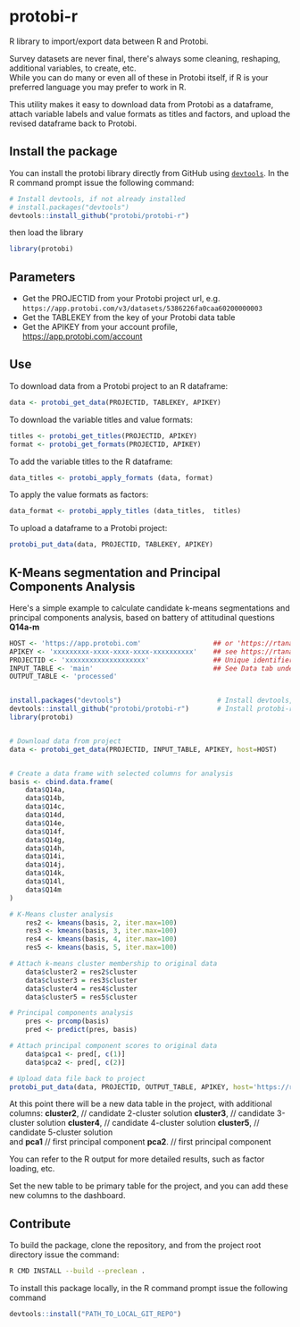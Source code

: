 # protobi-r
R library to import/export data between R and Protobi.

Survey datasets are never final, there's always some cleaning, reshaping, 
additional variables, to create, etc.  
While you can do many or even all of these in Protobi itself, 
if R is your preferred language  you may prefer to work in R.

This utility makes it easy to download data from Protobi as a dataframe,
attach variable labels and value formats as titles and factors, 
and upload the revised dataframe back to Protobi.


## Install the package

You can install the protobi library directly from GitHub using [`devtools`](https://github.com/r-lib/devtools).
In the R command prompt issue the following command:
```R
# Install devtools, if not already installed
# install.packages("devtools")
devtools::install_github("protobi/protobi-r")
```

then load the library
```R
library(protobi)
```

## Parameters

* Get the PROJECTID from your Protobi project url, e.g. `https://app.protobi.com/v3/datasets/5386226fa0caa60200000003`
* Get the TABLEKEY from the key of your Protobi data table
* Get the APIKEY from your account profile, https://app.protobi.com/account



## Use
To download data from a Protobi project to an R dataframe:
```R
data <- protobi_get_data(PROJECTID, TABLEKEY, APIKEY)
```

To download the variable titles and value formats:
```R
titles <- protobi_get_titles(PROJECTID, APIKEY)
format <- protobi_get_formats(PROJECTID, APIKEY)
```

To add the variable titles to the R dataframe:
```R
data_titles <- protobi_apply_formats (data, format)
```

To apply the value formats as factors:
```R
data_format <- protobi_apply_titles (data_titles,  titles)
```

To upload a dataframe to a Protobi project:
```R
protobi_put_data(data, PROJECTID, TABLEKEY, APIKEY)
```

## K-Means segmentation and Principal Components Analysis

Here's a simple example to calculate candidate k-means segmentations and principal components analysis,
based on battery of attitudinal questions **Q14a-m**
```R
HOST <- 'https://app.protobi.com'                  ## or 'https://rtanalytics.sermo.com'
APIKEY <- 'xxxxxxxxx-xxxx-xxxx-xxxx-xxxxxxxxxx'    ## see https://rtanalytics.sermo.com/account for your API key
PROJECTID <- 'xxxxxxxxxxxxxxxxxxxx'                ## Unique identifier for project from project URL
INPUT_TABLE <- 'main'                              ## See Data tab under project admin for keys
OUTPUT_TABLE <- 'processed' 


install.packages("devtools")                        # Install devtools, if not already installed
devtools::install_github("protobi/protobi-r")       # Install protobi-r, if not already installed
library(protobi)


# Download data from project
data <- protobi_get_data(PROJECTID, INPUT_TABLE, APIKEY, host=HOST)


# Create a data frame with selected columns for analysis
basis <- cbind.data.frame(
    data$Q14a,
    data$Q14b,
    data$Q14c,
    data$Q14d,
    data$Q14e,
    data$Q14f,
    data$Q14g,
    data$Q14h,
    data$Q14i,
    data$Q14j,
    data$Q14k,
    data$Q14l,
    data$Q14m
)

# K-Means cluster analysis
    res2 <- kmeans(basis, 2, iter.max=100)
    res3 <- kmeans(basis, 3, iter.max=100)
    res4 <- kmeans(basis, 4, iter.max=100)
    res5 <- kmeans(basis, 5, iter.max=100)

# Attach k-means cluster membership to original data
    data$cluster2 = res2$cluster
    data$cluster3 = res3$cluster
    data$cluster4 = res4$cluster
    data$cluster5 = res5$cluster

# Principal components analysis
    pres <- prcomp(basis)
    pred <- predict(pres, basis)

# Attach principal component scores to original data
    data$pca1 <- pred[, c(1)]
    data$pca2 <- pred[, c(2)]

# Upload data file back to project
protobi_put_data(data, PROJECTID, OUTPUT_TABLE, APIKEY, host='https://rtanalytics.sermo.com')
```

At this point there will be a new data table in the project, with additional columns:
    **cluster2**,   // candidate 2-cluster solution
    **cluster3**,   // candidate 3-cluster solution 
    **cluster4**,   // candidate 4-cluster solution 
    **cluster5**,   // candidate 5-cluster solution  
and 
    **pca1**        // first principal component 
    **pca2**.       // first principal component 
    
You can refer to the R output for more detailed results, such as factor loading, etc.

Set the new table to be primary table for the project, and you can add these new columns to the dashboard.

## Contribute
To build the package, clone the repository, and from the project root directory issue the command:

```bash
R CMD INSTALL --build --preclean .
```

To install this package locally, in the R command prompt issue the following command

```R
devtools::install("PATH_TO_LOCAL_GIT_REPO")
```
